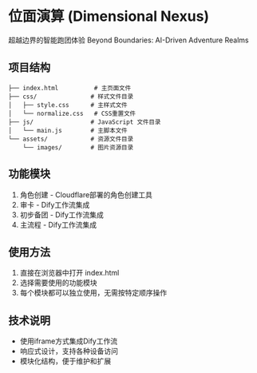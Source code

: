 # 位面演算 (Dimensional Nexus)

超越边界的智能跑团体验
Beyond Boundaries: AI-Driven Adventure Realms

## 项目结构
```
├── index.html          # 主页面文件
├── css/               # 样式文件目录
│   ├── style.css      # 主样式文件
│   └── normalize.css   # CSS重置文件
├── js/                # JavaScript 文件目录
│   └── main.js        # 主脚本文件
└── assets/            # 资源文件目录
    └── images/        # 图片资源目录
```

## 功能模块
1. 角色创建 - Cloudflare部署的角色创建工具
2. 审卡 - Dify工作流集成
3. 初步备团 - Dify工作流集成
4. 主流程 - Dify工作流集成

## 使用方法
1. 直接在浏览器中打开 index.html
2. 选择需要使用的功能模块
3. 每个模块都可以独立使用，无需按特定顺序操作

## 技术说明
- 使用iframe方式集成Dify工作流
- 响应式设计，支持各种设备访问
- 模块化结构，便于维护和扩展
